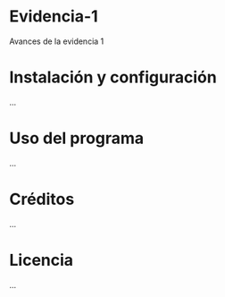 # Evidencia-1
Avances de la evidencia 1

# Instalación y configuración 
...

# Uso del programa 
...

# Créditos
...

# Licencia
...
